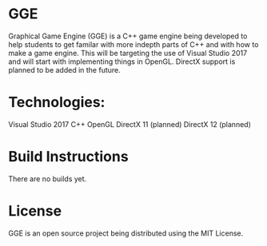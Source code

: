 # GGE
Graphical Game Engine (GGE) is a C++ game engine being developed to help students to get familar with more indepth parts of C++ and with how to make a game engine. This will be targeting the use of Visual Studio 2017 and will start with implementing things in OpenGL. DirectX support is planned to be added in the future.

# Technologies:
  Visual Studio 2017 C++
  OpenGL
  DirectX 11 (planned)
  DirectX 12 (planned)
  
  
 # Build Instructions
 There are no builds yet.
 
 
# License
GGE is an open source project being distributed using the MIT License.
